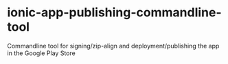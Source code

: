 # ionic-app-publishing-commandline-tool
Commandline tool for signing/zip-align and deployment/publishing the app in the Google Play Store
